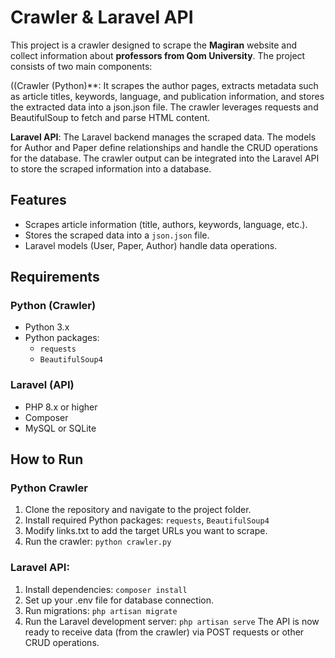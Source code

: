 # Crawler & Laravel API

This project is a crawler designed to scrape the **Magiran** website and collect information about **professors from Qom University**. The project consists of two main components:

((Crawler (Python)**: It scrapes the author pages, extracts metadata such as article titles, keywords, language, and publication information, and stores the extracted data into a json.json file. The crawler leverages requests and BeautifulSoup to fetch and parse HTML content.

**Laravel API**: The Laravel backend manages the scraped data. The models for Author and Paper define relationships and handle the CRUD operations for the database. The crawler output can be integrated into the Laravel API to store the scraped information into a database.

## Features
- Scrapes article information (title, authors, keywords, language, etc.).
- Stores the scraped data into a `json.json` file.
- Laravel models (User, Paper, Author) handle data operations.
  
## Requirements
### Python (Crawler)
- Python 3.x
- Python packages:
  - `requests`
  - `BeautifulSoup4`

### Laravel (API)
- PHP 8.x or higher
- Composer
- MySQL or SQLite

## How to Run

### Python Crawler

1. Clone the repository and navigate to the project folder.
2. Install required Python packages: `requests`, `BeautifulSoup4`
3. Modify links.txt to add the target URLs you want to scrape.
4. Run the crawler: `python crawler.py`

### Laravel API:

1. Install dependencies:
`composer install`
2. Set up your .env file for database connection.
3. Run migrations:
`php artisan migrate`
4. Run the Laravel development server:
`php artisan serve`
The API is now ready to receive data (from the crawler) via POST requests or other CRUD operations.

